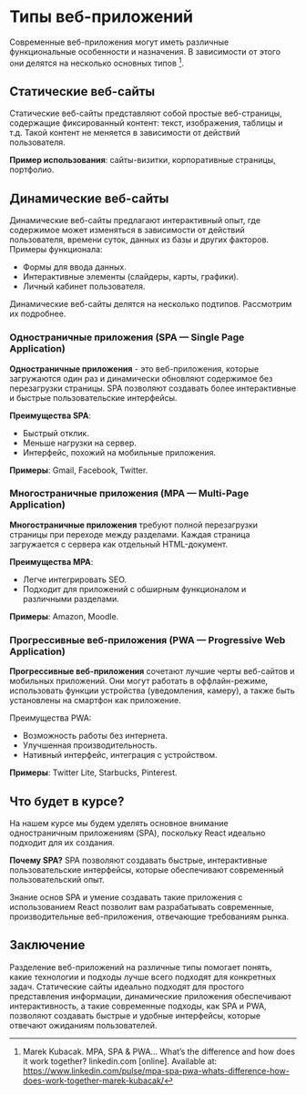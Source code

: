 # Типы веб-приложений

Современные веб-приложения могут иметь различные функциональные особенности и назначения. В зависимости от этого они делятся на несколько основных типов [^1].

## Статические веб-сайты

Статические веб-сайты представляют собой простые веб-страницы, содержащие фиксированный контент: текст, изображения, таблицы и т.д. Такой контент не меняется в зависимости от действий пользователя.

**Пример использования**: сайты-визитки, корпоративные страницы, портфолио.

## Динамические веб-сайты

Динамические веб-сайты предлагают интерактивный опыт, где содержимое может изменяться в зависимости от действий пользователя, времени суток, данных из базы и других факторов.
Примеры функционала:

- Формы для ввода данных.
- Интерактивные элементы (слайдеры, карты, графики).
- Личный кабинет пользователя.

Динамические веб-сайты делятся на несколько подтипов. Рассмотрим их подробнее.

### Одностраничные приложения (SPA — Single Page Application)

**Одностраничные приложения** - это веб-приложения, которые загружаются один раз и динамически обновляют содержимое без перезагрузки страницы. SPA позволяют создавать более интерактивные и быстрые пользовательские интерфейсы.

**Преимущества SPA**:

- Быстрый отклик.
- Меньше нагрузки на сервер.
- Интерфейс, похожий на мобильные приложения.

**Примеры**: Gmail, Facebook, Twitter.

### Многостраничные приложения (MPA — Multi-Page Application)

**Многостраничные приложения** требуют полной перезагрузки страницы при переходе между разделами. Каждая страница загружается с сервера как отдельный HTML-документ.

**Преимущества MPA**:

- Легче интегрировать SEO.
- Подходит для приложений с обширным функционалом и различными разделами.

**Примеры**: Amazon, Moodle.

### Прогрессивные веб-приложения (PWA — Progressive Web Application)

**Прогрессивные веб-приложения** сочетают лучшие черты веб-сайтов и мобильных приложений. Они могут работать в оффлайн-режиме, использовать функции устройства (уведомления, камеру), а также быть установлены на смартфон как приложение.

Преимущества PWA:

- Возможность работы без интернета.
- Улучшенная производительность.
- Нативный интерфейс, интеграция с устройством.

**Примеры**: Twitter Lite, Starbucks, Pinterest.

## Что будет в курсе?

На нашем курсе мы будем уделять основное внимание одностраничным приложениям (SPA), поскольку React идеально подходит для их создания.

**Почему SPA?** SPA позволяют создавать быстрые, интерактивные пользовательские интерфейсы, которые обеспечивают современный пользовательский опыт.

Знание основ SPA и умение создавать такие приложения с использованием React позволит вам разрабатывать современные, производительные веб-приложения, отвечающие требованиям рынка.

## Заключение

Разделение веб-приложений на различные типы помогает понять, какие технологии и подходы лучше всего подходят для конкретных задач. Статические сайты идеально подходят для простого представления информации, динамические приложения обеспечивают интерактивность, а такие современные подходы, как SPA и PWA, позволяют создавать быстрые и удобные интерфейсы, которые отвечают ожиданиям пользователей.

[^1]: Marek Kubacak. MPA, SPA & PWA… What’s the difference and how does it work together? linkedin.com [online]. Available at: https://www.linkedin.com/pulse/mpa-spa-pwa-whats-difference-how-does-work-together-marek-kubacak/
